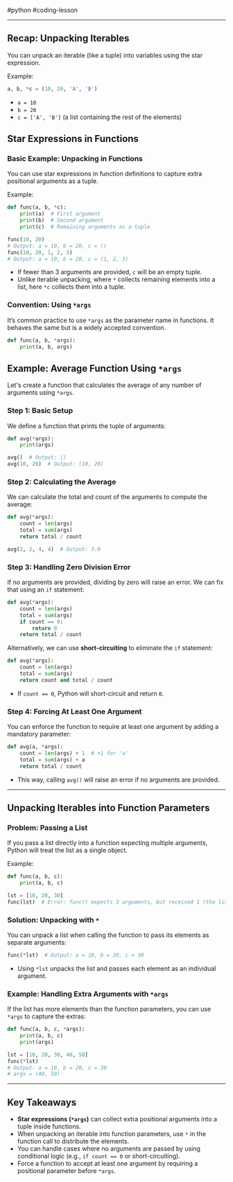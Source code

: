 #python #coding-lesson 

---
## Recap: Unpacking Iterables
You can unpack an iterable (like a tuple) into variables using the star expression.

Example:
```python
a, b, *c = (10, 20, 'A', 'B')
```
- `a = 10`
- `b = 20`
- `c = ['A', 'B']` (a list containing the rest of the elements)

## Star Expressions in Functions

### Basic Example: Unpacking in Functions
You can use star expressions in function definitions to capture extra positional arguments as a tuple.

Example:
```python
def func(a, b, *c):
    print(a)  # First argument
    print(b)  # Second argument
    print(c)  # Remaining arguments as a tuple

func(10, 20)  
# Output: a = 10, b = 20, c = ()
func(10, 20, 1, 2, 3)  
# Output: a = 10, b = 20, c = (1, 2, 3)
```

- If fewer than 3 arguments are provided, `c` will be an empty tuple.
- Unlike iterable unpacking, where `*` collects remaining elements into a list, here `*c` collects them into a tuple.

### Convention: Using `*args`
It’s common practice to use `*args` as the parameter name in functions. It behaves the same but is a widely accepted convention.

```python
def func(a, b, *args):
    print(a, b, args)
```

## Example: Average Function Using `*args`
Let's create a function that calculates the average of any number of arguments using `*args`.

### Step 1: Basic Setup
We define a function that prints the tuple of arguments:
```python
def avg(*args):
    print(args)

avg()  # Output: ()
avg(10, 20)  # Output: (10, 20)
```

### Step 2: Calculating the Average
We can calculate the total and count of the arguments to compute the average:
```python
def avg(*args):
    count = len(args)
    total = sum(args)
    return total / count

avg(2, 2, 4, 4)  # Output: 3.0
```

### Step 3: Handling Zero Division Error
If no arguments are provided, dividing by zero will raise an error. We can fix that using an `if` statement:
```python
def avg(*args):
    count = len(args)
    total = sum(args)
    if count == 0:
        return 0
    return total / count
```
Alternatively, we can use **short-circuiting** to eliminate the `if` statement:
```python
def avg(*args):
    count = len(args)
    total = sum(args)
    return count and total / count
```
- If `count == 0`, Python will short-circuit and return `0`.

### Step 4: Forcing At Least One Argument
You can enforce the function to require at least one argument by adding a mandatory parameter:
```python
def avg(a, *args):
    count = len(args) + 1  # +1 for 'a'
    total = sum(args) + a
    return total / count
```
- This way, calling `avg()` will raise an error if no arguments are provided.

---

## Unpacking Iterables into Function Parameters

### Problem: Passing a List
If you pass a list directly into a function expecting multiple arguments, Python will treat the list as a single object.

Example:
```python
def func(a, b, c):
    print(a, b, c)

lst = [10, 20, 30]
func(lst)  # Error: func() expects 3 arguments, but received 1 (the list)
```

### Solution: Unpacking with `*`
You can unpack a list when calling the function to pass its elements as separate arguments:
```python
func(*lst)  # Output: a = 10, b = 20, c = 30
```
- Using `*lst` unpacks the list and passes each element as an individual argument.

### Example: Handling Extra Arguments with `*args`
If the list has more elements than the function parameters, you can use `*args` to capture the extras:
```python
def func(a, b, c, *args):
    print(a, b, c)
    print(args)

lst = [10, 20, 30, 40, 50]
func(*lst)  
# Output: a = 10, b = 20, c = 30
# args = (40, 50)
```

---

## Key Takeaways
- **Star expressions (`*args`)** can collect extra positional arguments into a tuple inside functions.
- When unpacking an iterable into function parameters, use `*` in the function call to distribute the elements.
- You can handle cases where no arguments are passed by using conditional logic (e.g., `if count == 0` or short-circuiting).
- Force a function to accept at least one argument by requiring a positional parameter before `*args`.